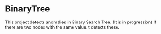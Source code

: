 # BinaryTree
This project detects anomalies in Binary Search Tree. (It is in progression)
If there are two nodes with the same value.It detects these.

